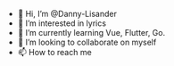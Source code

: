 - 👋 Hi, I’m @Danny-Lisander
- 👀 I’m interested in lyrics
- 🌱 I’m currently learning Vue, Flutter, Go.
- 💞️ I’m looking to collaborate on myself
- 📫 How to reach me 

<!---
Danny-Lisander/Danny-Lisander is a ✨ special ✨ repository because its `README.md` (this file) appears on your GitHub profile.
You can click the Preview link to take a look at your changes.
--->
